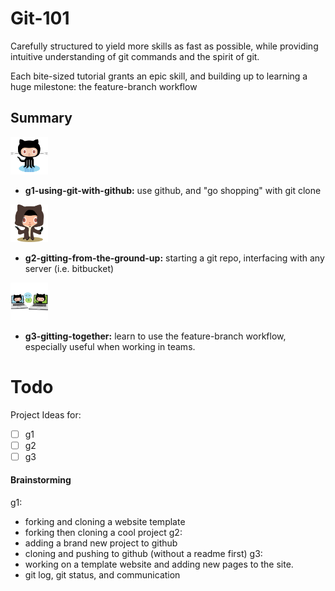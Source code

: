 Git-101
=======

Carefully structured to yield more skills as fast as possible, while providing intuitive understanding of git commands and the spirit of git.

Each bite-sized tutorial grants an epic skill, and building up to 
learning a huge milestone: the feature-branch workflow

## Summary

<img src="./Img/original.png" width="60px"/>

  * **g1-using-git-with-github:** use github, and "go shopping" with git clone

<img src="./Img/octobiwan.jpg" width="60px"/>

  * **g2-gitting-from-the-ground-up:** starting a git repo, interfacing with any server (i.e. bitbucket)

<img src="./Img/collabocats.jpg" width="60px"/>

  * **g3-gitting-together:** learn to use the feature-branch workflow, especially useful when working in teams.


# Todo

Project Ideas for:
* [ ] g1
* [ ] g2 
* [ ] g3

#### Brainstorming

g1: 
  * forking and cloning a website template
  * forking then cloning a cool project
g2: 
  * adding a brand new project to github
  * cloning and pushing to github (without a readme first)
g3:
  * working on a template website and adding new pages to the site.
  * git log, git status, and communication
